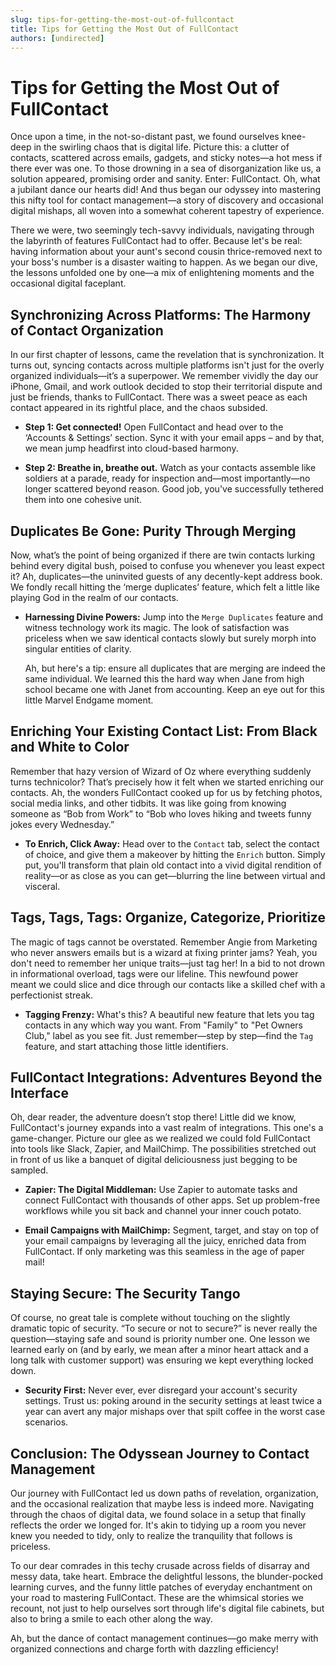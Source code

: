 ```yaml
---
slug: tips-for-getting-the-most-out-of-fullcontact
title: Tips for Getting the Most Out of FullContact
authors: [undirected]
---
```



# Tips for Getting the Most Out of FullContact

Once upon a time, in the not-so-distant past, we found ourselves knee-deep in the swirling chaos that is digital life. Picture this: a clutter of contacts, scattered across emails, gadgets, and sticky notes—a hot mess if there ever was one. To those drowning in a sea of disorganization like us, a solution appeared, promising order and sanity. Enter: FullContact. Oh, what a jubilant dance our hearts did! And thus began our odyssey into mastering this nifty tool for contact management—a story of discovery and occasional digital mishaps, all woven into a somewhat coherent tapestry of experience.

There we were, two seemingly tech-savvy individuals, navigating through the labyrinth of features FullContact had to offer. Because let's be real: having information about your aunt's second cousin thrice-removed next to your boss's number is a disaster waiting to happen. As we began our dive, the lessons unfolded one by one—a mix of enlightening moments and the occasional digital faceplant. 

## Synchronizing Across Platforms: The Harmony of Contact Organization

In our first chapter of lessons, came the revelation that is synchronization. It turns out, syncing contacts across multiple platforms isn't just for the overly organized individuals—it’s a superpower. We remember vividly the day our iPhone, Gmail, and work outlook decided to stop their territorial dispute and just be friends, thanks to FullContact. There was a sweet peace as each contact appeared in its rightful place, and the chaos subsided.

- **Step 1: Get connected!** Open FullContact and head over to the ‘Accounts & Settings’ section. Sync it with your email apps – and by that, we mean jump headfirst into cloud-based harmony.
  
- **Step 2: Breathe in, breathe out.** Watch as your contacts assemble like soldiers at a parade, ready for inspection and—most importantly—no longer scattered beyond reason. Good job, you've successfully tethered them into one cohesive unit.

## Duplicates Be Gone: Purity Through Merging

Now, what’s the point of being organized if there are twin contacts lurking behind every digital bush, poised to confuse you whenever you least expect it? Ah, duplicates—the uninvited guests of any decently-kept address book. We fondly recall hitting the ‘merge duplicates’ feature, which felt a little like playing God in the realm of our contacts.

- **Harnessing Divine Powers:** Jump into the `Merge Duplicates` feature and witness technology work its magic. The look of satisfaction was priceless when we saw identical contacts slowly but surely morph into singular entities of clarity.

   Ah, but here's a tip: ensure all duplicates that are merging are indeed the same individual. We learned this the hard way when Jane from high school became one with Janet from accounting. Keep an eye out for this little Marvel Endgame moment.

## Enriching Your Existing Contact List: From Black and White to Color

Remember that hazy version of Wizard of Oz where everything suddenly turns technicolor? That’s precisely how it felt when we started enriching our contacts. Ah, the wonders FullContact cooked up for us by fetching photos, social media links, and other tidbits. It was like going from knowing someone as “Bob from Work” to “Bob who loves hiking and tweets funny jokes every Wednesday.”

- **To Enrich, Click Away:** Head over to the `Contact` tab, select the contact of choice, and give them a makeover by hitting the `Enrich` button. Simply put, you'll transform that plain old contact into a vivid digital rendition of reality—or as close as you can get—blurring the line between virtual and visceral.

## Tags, Tags, Tags: Organize, Categorize, Prioritize

The magic of tags cannot be overstated. Remember Angie from Marketing who never answers emails but is a wizard at fixing printer jams? Yeah, you don't need to remember her unique traits—just tag her! In a bid to not drown in informational overload, tags were our lifeline. This newfound power meant we could slice and dice through our contacts like a skilled chef with a perfectionist streak.

- **Tagging Frenzy:** What's this? A beautiful new feature that lets you tag contacts in any which way you want. From "Family" to "Pet Owners Club," label as you see fit. Just remember—step by step—find the `Tag` feature, and start attaching those little identifiers.

## FullContact Integrations: Adventures Beyond the Interface

Oh, dear reader, the adventure doesn’t stop there! Little did we know, FullContact's journey expands into a vast realm of integrations. This one's a game-changer. Picture our glee as we realized we could fold FullContact into tools like Slack, Zapier, and MailChimp. The possibilities stretched out in front of us like a banquet of digital deliciousness just begging to be sampled.

- **Zapier: The Digital Middleman:** Use Zapier to automate tasks and connect FullContact with thousands of other apps. Set up problem-free workflows while you sit back and channel your inner couch potato.

- **Email Campaigns with MailChimp:** Segment, target, and stay on top of your email campaigns by leveraging all the juicy, enriched data from FullContact. If only marketing was this seamless in the age of paper mail!

## Staying Secure: The Security Tango

Of course, no great tale is complete without touching on the slightly dramatic topic of security. “To secure or not to secure?” is never really the question—staying safe and sound is priority number one. One lesson we learned early on (and by early, we mean after a minor heart attack and a long talk with customer support) was ensuring we kept everything locked down. 

- **Security First:** Never ever, ever disregard your account's security settings. Trust us: poking around in the security settings at least twice a year can avert any major mishaps over that spilt coffee in the worst case scenarios.

## Conclusion: The Odyssean Journey to Contact Management

Our journey with FullContact led us down paths of revelation, organization, and the occasional realization that maybe less is indeed more. Navigating through the chaos of digital data, we found solace in a setup that finally reflects the order we longed for. It's akin to tidying up a room you never knew you needed to tidy, only to realize the tranquility that follows is priceless.

To our dear comrades in this techy crusade across fields of disarray and messy data, take heart. Embrace the delightful lessons, the blunder-pocked learning curves, and the funny little patches of everyday enchantment on your road to mastering FullContact. These are the whimsical stories we recount, not just to help ourselves sort through life's digital file cabinets, but also to bring a smile to each other along the way.

Ah, but the dance of contact management continues—go make merry with organized connections and charge forth with dazzling efficiency!
```
